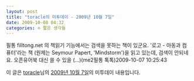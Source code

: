 ```yaml
---
layout: post
title: "toracle의 미투데이 - 2009년 10월 7일"
date: 2009-10-08 04:32
categories: ⊙ 짧은 생각들
---
```


필통 filltong.net 의 책읽기 기능에서는 검색을 못하는 책이 있군요. '로고 - 아동과 컴퓨터'라는 책 (원제는 Seymour Papert, 'Mindstorm')을 읽고 있는데, 검색이 안되네요. 오픈유어북 대신 쓸 수 있을 (…)(me2필통 톡톡)2009-10-07 10:25:43

이 글은 [toracle](http://me2day.net/toracle)님의 [2009년 10월 7일](http://me2day.net/toracle/2009/10/07#10:25:43)의 미투데이 내용입니다.


       
